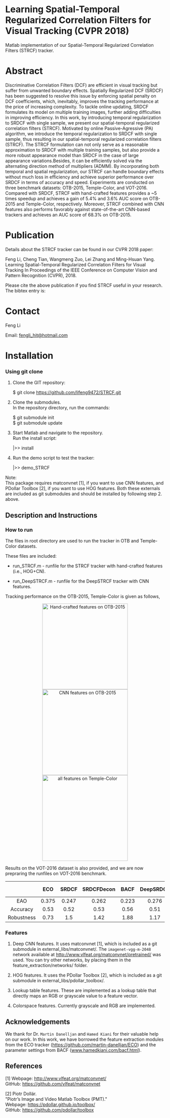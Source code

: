 # Learning Spatial-Temporal Regularized Correlation Filters for Visual Tracking (CVPR 2018)

Matlab implementation of our Spatial-Temporal Regularized Correlation Filters (STRCF) tracker.

# Abstract 
Discriminative Correlation Filters (DCF) are efficient in visual tracking but suffer from unwanted boundary effects.
Spatially Regularized DCF (SRDCF) has been suggested to resolve this issue by enforcing spatial penalty on DCF coefficients, which, inevitably, improves the tracking performance at the price of increasing complexity.
To tackle online updating, SRDCF formulates its model on multiple training images, further adding difficulties in improving efficiency.
In this work, by introducing temporal regularization to SRDCF with single sample, we present our spatial-temporal regularized correlation filters (STRCF).
Motivated by online Passive-Agressive (PA) algorithm, we introduce the temporal regularization to SRDCF with single sample, thus resulting in our spatial-temporal regularized correlation filters (STRCF).
The STRCF formulation can not only serve as a reasonable approximation to SRDCF with multiple training samples, but also provide a more robust appearance model than SRDCF in the case of large appearance variations.Besides, it can be efficiently solved via the alternating direction method of multipliers (ADMM).
By incorporating both temporal and spatial regularization, our STRCF can handle boundary effects without much loss in efficiency and achieve superior performance over SRDCF in terms of accuracy and speed.
Experiments are conducted on three benchmark datasets: OTB-2015, Temple-Color, and VOT-2016.
Compared with SRDCF, STRCF with hand-crafted features provides a ~5 times speedup and achieves a gain of 5.4% and 3.6% AUC score on OTB-2015 and Temple-Color, respectively. Moreover, STRCF combined with CNN features also performs favorably against state-of-the-art CNN-based trackers and achieves an AUC score of 68.3% on OTB-2015.

# Publication

Details about the STRCF tracker can be found in our CVPR 2018 paper:

Feng Li, Cheng Tian, Wangmeng Zuo, Lei Zhang and Ming-Hsuan Yang.  
Learning Spatial-Temporal Regularized Correlation Filters for Visual Tracking
In Proceedings of the IEEE Conference on Computer Vision and Pattern Recognition (CVPR), 2018. 

Please cite the above publication if you find STRCF useful in your research. The bibtex entry is:

# Contact

Feng Li

Email: fengli_hit@hotmail.com

# Installation

### Using git clone

1. Clone the GIT repository:

   $ git clone https://github.com/lifeng9472/STRCF.git

2. Clone the submodules.  
   In the repository directory, run the commands:

   $ git submodule init  
   $ git submodule update

3. Start Matlab and navigate to the repository.  
   Run the install script:

   |>> install

4. Run the demo script to test the tracker:

   |>> demo_STRCF


Note:  
This package requires matconvnet [1], if you want to use CNN features, and PDollar Toolbox [2], if you want to use HOG features. Both these externals are included as git submodules and should be installed by following step 2. above.

## Description and Instructions

### How to run

The files in root directory are used to run the tracker in OTB and Temple-Color datasets.

These files are included:

* run_STRCF.m  -  runfile for the STRCF tracker with hand-crafted features (i.e., HOG+CN).

* run_DeepSTRCF.m  -  runfile for the DeepSTRCF tracker with CNN features.

Tracking performance on the OTB-2015, Temple-Color is given as follows,

<div align="center">
    <img src="https://github.com/lifeng9472/STRCF/blob/master/results/OTB2015-HF.jpg" width="270px" alt="Hand-crafted features on OTB-2015"><img src="https://github.com/lifeng9472/STRCF/blob/master/results/OTB2015-DF.jpg" width="270px" alt="CNN features on OTB-2015"><img src="https://github.com/lifeng9472/STRCF/blob/master/results/Temple-Color.jpg" width="270px" alt="all features on Temple-Color">
 </div>   


Results on the VOT-2016 dataset is also provided, and we are now prepraring the runfiles on VOT-2016 benchmark.

|               | ECO  | SRDCF| SRDCFDecon| BACF | DeepSRDCF | ECO-HC | STRCF | DeepSTRCF|
| :-----------: |:----:|:----:|:---------:|:----:|:---------:|:------:| -----:|:--------:|
|      EAO      | 0.375| 0.247|   0.262   | 0.223|  0.276    |  0.322 | 0.279 |  0.313   |
|   Accuracy    | 0.53 | 0.52 |   0.53    | 0.56 |  0.51     |  0.54  | 0.53  |  0.55    |
|  Robustness   | 0.73 | 1.5  |   1.42    | 1.88 |  1.17     |  1.08  | 1.32  |  0.92    |

### Features

1. Deep CNN features. It uses matconvnet [1], which is included as a git submodule in external_libs/matconvnet/. The `imagenet-vgg-m-2048` network available at http://www.vlfeat.org/matconvnet/pretrained/ was used. You can try other networks, by placing them in the feature_extraction/networks/ folder.

2. HOG features. It uses the PDollar Toolbox [2], which is included as a git submodule in external_libs/pdollar_toolbox/.

3. Lookup table features. These are implemented as a lookup table that directly maps an RGB or grayscale value to a feature vector.

4. Colorspace features. Currently grayscale and RGB are implemented.

## Acknowledgements

We thank for Dr. `Martin Danelljan` and  `Hamed Kiani` for their valuable help on our work. In this work,
we have borrowed the feature extraction modules from the ECO tracker (https://github.com/martin-danelljan/ECO) and the parameter settings from BACF (www.hamedkiani.com/bacf.html).

## References

[1] Webpage: http://www.vlfeat.org/matconvnet/  
    GitHub: https://github.com/vlfeat/matconvnet

[2] Piotr Dollár.  
    "Piotr’s Image and Video Matlab Toolbox (PMT)."  
    Webpage: https://pdollar.github.io/toolbox/  
    GitHub: https://github.com/pdollar/toolbox  
